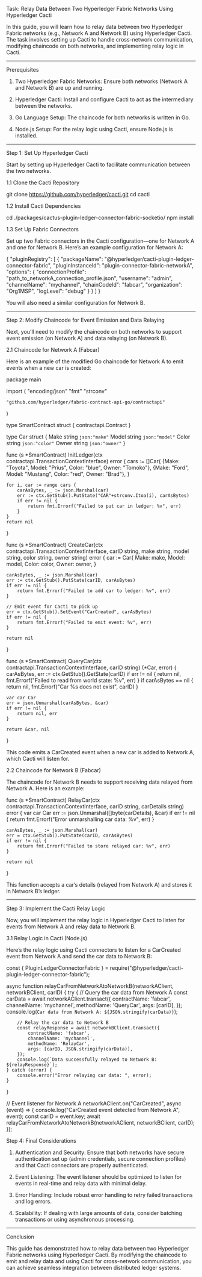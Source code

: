 Task: Relay Data Between Two Hyperledger Fabric Networks Using Hyperledger Cacti

In this guide, you will learn how to relay data between two Hyperledger Fabric networks (e.g., Network A and Network B) using Hyperledger Cacti. The task involves setting up Cacti to handle cross-network communication, modifying chaincode on both networks, and implementing relay logic in Cacti.


---

Prerequisites

1. Two Hyperledger Fabric Networks: Ensure both networks (Network A and Network B) are up and running.


2. Hyperledger Cacti: Install and configure Cacti to act as the intermediary between the networks.


3. Go Language Setup: The chaincode for both networks is written in Go.


4. Node.js Setup: For the relay logic using Cacti, ensure Node.js is installed.




---

Step 1: Set Up Hyperledger Cacti

Start by setting up Hyperledger Cacti to facilitate communication between the two networks.

1.1 Clone the Cacti Repository

git clone https://github.com/hyperledger/cacti.git
cd cacti

1.2 Install Cacti Dependencies

cd ./packages/cactus-plugin-ledger-connector-fabric-socketio/
npm install

1.3 Set Up Fabric Connectors

Set up two Fabric connectors in the Cacti configuration—one for Network A and one for Network B. Here’s an example configuration for Network A:

{
  "pluginRegistry": [
    {
      "packageName": "@hyperledger/cacti-plugin-ledger-connector-fabric",
      "pluginInstanceId": "plugin-connector-fabric-networkA",
      "options": {
        "connectionProfile": "path_to_networkA_connection_profile.json",
        "username": "admin",
        "channelName": "mychannel",
        "chainCodeId": "fabcar",
        "organization": "Org1MSP",
        "logLevel": "debug"
      }
    }
  ]
}

You will also need a similar configuration for Network B.


---

Step 2: Modify Chaincode for Event Emission and Data Relaying

Next, you’ll need to modify the chaincode on both networks to support event emission (on Network A) and data relaying (on Network B).

2.1 Chaincode for Network A (Fabcar)

Here is an example of the modified Go chaincode for Network A to emit events when a new car is created:

package main

import (
	"encoding/json"
	"fmt"
	"strconv"

	"github.com/hyperledger/fabric-contract-api-go/contractapi"
)

type SmartContract struct {
	contractapi.Contract
}

type Car struct {
	Make   string `json:"make"`
	Model  string `json:"model"`
	Color  string `json:"color"`
	Owner  string `json:"owner"`
}

func (s *SmartContract) InitLedger(ctx contractapi.TransactionContextInterface) error {
	cars := []Car{
		{Make: "Toyota", Model: "Prius", Color: "blue", Owner: "Tomoko"},
		{Make: "Ford", Model: "Mustang", Color: "red", Owner: "Brad"},
	}

	for i, car := range cars {
		carAsBytes, _ := json.Marshal(car)
		err := ctx.GetStub().PutState("CAR"+strconv.Itoa(i), carAsBytes)
		if err != nil {
			return fmt.Errorf("Failed to put car in ledger: %v", err)
		}
	}
	return nil
}

func (s *SmartContract) CreateCar(ctx contractapi.TransactionContextInterface, carID string, make string, model string, color string, owner string) error {
	car := Car{
		Make:  make,
		Model: model,
		Color: color,
		Owner: owner,
	}

	carAsBytes, _ := json.Marshal(car)
	err := ctx.GetStub().PutState(carID, carAsBytes)
	if err != nil {
		return fmt.Errorf("Failed to add car to ledger: %v", err)
	}

	// Emit event for Cacti to pick up
	err = ctx.GetStub().SetEvent("CarCreated", carAsBytes)
	if err != nil {
		return fmt.Errorf("Failed to emit event: %v", err)
	}

	return nil
}

func (s *SmartContract) QueryCar(ctx contractapi.TransactionContextInterface, carID string) (*Car, error) {
	carAsBytes, err := ctx.GetStub().GetState(carID)
	if err != nil {
		return nil, fmt.Errorf("Failed to read from world state: %v", err)
	}
	if carAsBytes == nil {
		return nil, fmt.Errorf("Car %s does not exist", carID)
	}

	var car Car
	err = json.Unmarshal(carAsBytes, &car)
	if err != nil {
		return nil, err
	}

	return &car, nil
}

This code emits a CarCreated event when a new car is added to Network A, which Cacti will listen for.

2.2 Chaincode for Network B (Fabcar)

The chaincode for Network B needs to support receiving data relayed from Network A. Here is an example:

func (s *SmartContract) RelayCar(ctx contractapi.TransactionContextInterface, carID string, carDetails string) error {
	var car Car
	err := json.Unmarshal([]byte(carDetails), &car)
	if err != nil {
		return fmt.Errorf("Error unmarshalling car data: %v", err)
	}

	carAsBytes, _ := json.Marshal(car)
	err = ctx.GetStub().PutState(carID, carAsBytes)
	if err != nil {
		return fmt.Errorf("Failed to store relayed car: %v", err)
	}

	return nil
}

This function accepts a car’s details (relayed from Network A) and stores it in Network B’s ledger.


---

Step 3: Implement the Cacti Relay Logic

Now, you will implement the relay logic in Hyperledger Cacti to listen for events from Network A and relay data to Network B.

3.1 Relay Logic in Cacti (Node.js)

Here’s the relay logic using Cacti connectors to listen for a CarCreated event from Network A and send the car data to Network B:

const { PluginLedgerConnectorFabric } = require("@hyperledger/cacti-plugin-ledger-connector-fabric");

async function relayCarFromNetworkAtoNetworkB(networkAClient, networkBClient, carID) {
    try {
        // Query the car data from Network A
        const carData = await networkAClient.transact({
            contractName: 'fabcar',
            channelName: 'mychannel',
            methodName: 'QueryCar',
            args: [carID],
        });
        console.log(`Car data from Network A: ${JSON.stringify(carData)}`);

        // Relay the car data to Network B
        const relayResponse = await networkBClient.transact({
            contractName: 'fabcar',
            channelName: 'mychannel',
            methodName: 'RelayCar',
            args: [carID, JSON.stringify(carData)],
        });
        console.log(`Data successfully relayed to Network B: ${relayResponse}`);
    } catch (error) {
        console.error("Error relaying car data: ", error);
    }
}

// Event listener for Network A
networkAClient.on("CarCreated", async (event) => {
    console.log("CarCreated event detected from Network A", event);
    const carID = event.key;
    await relayCarFromNetworkAtoNetworkB(networkAClient, networkBClient, carID);
});

Step 4: Final Considerations

1. Authentication and Security: Ensure that both networks have secure authentication set up (admin credentials, secure connection profiles) and that Cacti connectors are properly authenticated.


2. Event Listening: The event listener should be optimized to listen for events in real-time and relay data with minimal delay.


3. Error Handling: Include robust error handling to retry failed transactions and log errors.


4. Scalability: If dealing with large amounts of data, consider batching transactions or using asynchronous processing.




---

Conclusion

This guide has demonstrated how to relay data between two Hyperledger Fabric networks using Hyperledger Cacti. By modifying the chaincode to emit and relay data and using Cacti for cross-network communication, you can achieve seamless integration between distributed ledger systems.

